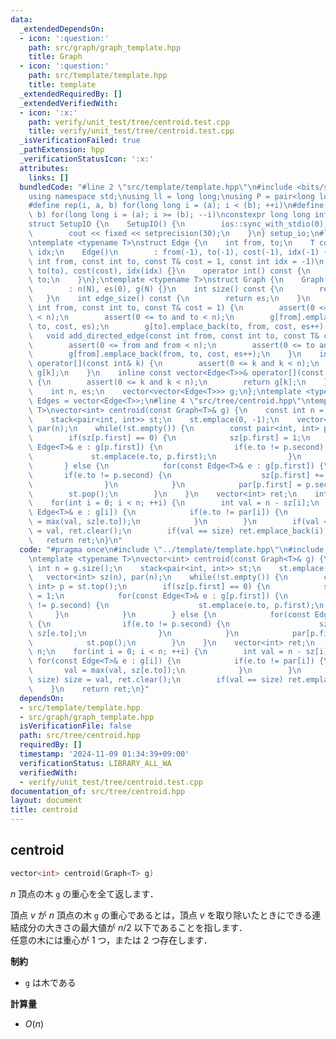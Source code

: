 ```yaml
---
data:
  _extendedDependsOn:
  - icon: ':question:'
    path: src/graph/graph_template.hpp
    title: Graph
  - icon: ':question:'
    path: src/template/template.hpp
    title: template
  _extendedRequiredBy: []
  _extendedVerifiedWith:
  - icon: ':x:'
    path: verify/unit_test/tree/centroid.test.cpp
    title: verify/unit_test/tree/centroid.test.cpp
  _isVerificationFailed: true
  _pathExtension: hpp
  _verificationStatusIcon: ':x:'
  attributes:
    links: []
  bundledCode: "#line 2 \"src/template/template.hpp\"\n#include <bits/stdc++.h>\n\
    using namespace std;\nusing ll = long long;\nusing P = pair<long long, long long>;\n\
    #define rep(i, a, b) for(long long i = (a); i < (b); ++i)\n#define rrep(i, a,\
    \ b) for(long long i = (a); i >= (b); --i)\nconstexpr long long inf = 4e18;\n\
    struct SetupIO {\n    SetupIO() {\n        ios::sync_with_stdio(0);\n        cin.tie(0);\n\
    \        cout << fixed << setprecision(30);\n    }\n} setup_io;\n#line 3 \"src/graph/graph_template.hpp\"\
    \ntemplate <typename T>\nstruct Edge {\n    int from, to;\n    T cost;\n    int\
    \ idx;\n    Edge()\n        : from(-1), to(-1), cost(-1), idx(-1) {}\n    Edge(const\
    \ int from, const int to, const T& cost = 1, const int idx = -1)\n        : from(from),\
    \ to(to), cost(cost), idx(idx) {}\n    operator int() const {\n        return\
    \ to;\n    }\n};\ntemplate <typename T>\nstruct Graph {\n    Graph(const int N)\n\
    \        : n(N), es(0), g(N) {}\n    int size() const {\n        return n;\n \
    \   }\n    int edge_size() const {\n        return es;\n    }\n    void add_edge(const\
    \ int from, const int to, const T& cost = 1) {\n        assert(0 <= from and from\
    \ < n);\n        assert(0 <= to and to < n);\n        g[from].emplace_back(from,\
    \ to, cost, es);\n        g[to].emplace_back(to, from, cost, es++);\n    }\n \
    \   void add_directed_edge(const int from, const int to, const T& cost = 1) {\n\
    \        assert(0 <= from and from < n);\n        assert(0 <= to and to < n);\n\
    \        g[from].emplace_back(from, to, cost, es++);\n    }\n    inline vector<Edge<T>>&\
    \ operator[](const int& k) {\n        assert(0 <= k and k < n);\n        return\
    \ g[k];\n    }\n    inline const vector<Edge<T>>& operator[](const int& k) const\
    \ {\n        assert(0 <= k and k < n);\n        return g[k];\n    }\n\n   private:\n\
    \    int n, es;\n    vector<vector<Edge<T>>> g;\n};\ntemplate <typename T>\nusing\
    \ Edges = vector<Edge<T>>;\n#line 4 \"src/tree/centroid.hpp\"\ntemplate <typename\
    \ T>\nvector<int> centroid(const Graph<T>& g) {\n    const int n = g.size();\n\
    \    stack<pair<int, int>> st;\n    st.emplace(0, -1);\n    vector<int> sz(n),\
    \ par(n);\n    while(!st.empty()) {\n        const pair<int, int> p = st.top();\n\
    \        if(sz[p.first] == 0) {\n            sz[p.first] = 1;\n            for(const\
    \ Edge<T>& e : g[p.first]) {\n                if(e.to != p.second) {\n       \
    \             st.emplace(e.to, p.first);\n                }\n            }\n \
    \       } else {\n            for(const Edge<T>& e : g[p.first]) {\n         \
    \       if(e.to != p.second) {\n                    sz[p.first] += sz[e.to];\n\
    \                }\n            }\n            par[p.first] = p.second;\n    \
    \        st.pop();\n        }\n    }\n    vector<int> ret;\n    int size = n;\n\
    \    for(int i = 0; i < n; ++i) {\n        int val = n - sz[i];\n        for(const\
    \ Edge<T>& e : g[i]) {\n            if(e.to != par[i]) {\n                val\
    \ = max(val, sz[e.to]);\n            }\n        }\n        if(val < size) size\
    \ = val, ret.clear();\n        if(val == size) ret.emplace_back(i);\n    }\n \
    \   return ret;\n}\n"
  code: "#pragma once\n#include \"../template/template.hpp\"\n#include \"../graph/graph_template.hpp\"\
    \ntemplate <typename T>\nvector<int> centroid(const Graph<T>& g) {\n    const\
    \ int n = g.size();\n    stack<pair<int, int>> st;\n    st.emplace(0, -1);\n \
    \   vector<int> sz(n), par(n);\n    while(!st.empty()) {\n        const pair<int,\
    \ int> p = st.top();\n        if(sz[p.first] == 0) {\n            sz[p.first]\
    \ = 1;\n            for(const Edge<T>& e : g[p.first]) {\n                if(e.to\
    \ != p.second) {\n                    st.emplace(e.to, p.first);\n           \
    \     }\n            }\n        } else {\n            for(const Edge<T>& e : g[p.first])\
    \ {\n                if(e.to != p.second) {\n                    sz[p.first] +=\
    \ sz[e.to];\n                }\n            }\n            par[p.first] = p.second;\n\
    \            st.pop();\n        }\n    }\n    vector<int> ret;\n    int size =\
    \ n;\n    for(int i = 0; i < n; ++i) {\n        int val = n - sz[i];\n       \
    \ for(const Edge<T>& e : g[i]) {\n            if(e.to != par[i]) {\n         \
    \       val = max(val, sz[e.to]);\n            }\n        }\n        if(val <\
    \ size) size = val, ret.clear();\n        if(val == size) ret.emplace_back(i);\n\
    \    }\n    return ret;\n}"
  dependsOn:
  - src/template/template.hpp
  - src/graph/graph_template.hpp
  isVerificationFile: false
  path: src/tree/centroid.hpp
  requiredBy: []
  timestamp: '2024-11-09 01:34:39+09:00'
  verificationStatus: LIBRARY_ALL_WA
  verifiedWith:
  - verify/unit_test/tree/centroid.test.cpp
documentation_of: src/tree/centroid.hpp
layout: document
title: centroid
---
```


## centroid

```cpp
vector<int> centroid(Graph<T> g)
```

$n$ 頂点の木 `g` の重心を全て返します．

頂点 $v$ が $n$ 頂点の木 `g` の重心であるとは，頂点 $v$ を取り除いたときにできる連結成分の大きさの最大値が $n / 2$ 以下であることを指します．<br>
任意の木には重心が $1$ つ，または $2$ つ存在します．

**制約**

- `g` は木である

**計算量**

- $O(n)$